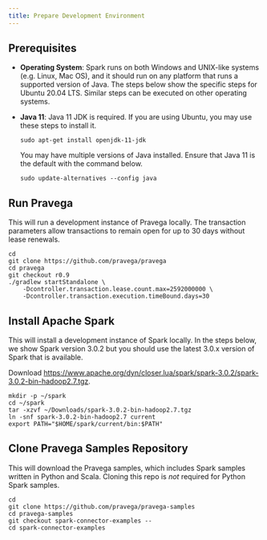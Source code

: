```yaml
---
title: Prepare Development Environment
---
```


## Prerequisites

- **Operating System**: Spark runs on both Windows and UNIX-like systems (e.g. Linux, Mac OS), and it should run on any platform that runs a supported version of Java. The steps below show the specific steps for Ubuntu 20.04 LTS. Similar steps can be executed on other operating systems.

- **Java 11**: Java 11 JDK is required. If you are using Ubuntu, you may use these steps to install it.

    ```shell
    sudo apt-get install openjdk-11-jdk
    ```

    You may have multiple versions of Java installed. Ensure that Java 11 is the default with the command below.

    ```shell
    sudo update-alternatives --config java
    ```

## Run Pravega

This will run a development instance of Pravega locally. The transaction parameters allow transactions to remain open for up to 30 days without lease renewals.

```shell
cd
git clone https://github.com/pravega/pravega
cd pravega
git checkout r0.9
./gradlew startStandalone \
    -Dcontroller.transaction.lease.count.max=2592000000 \
    -Dcontroller.transaction.execution.timeBound.days=30
```

## Install Apache Spark

This will install a development instance of Spark locally. In the steps below, we show Spark version 3.0.2 but you should use the latest 3.0.x version of Spark that is available.

Download https://www.apache.org/dyn/closer.lua/spark/spark-3.0.2/spark-3.0.2-bin-hadoop2.7.tgz.

```shell
mkdir -p ~/spark
cd ~/spark
tar -xzvf ~/Downloads/spark-3.0.2-bin-hadoop2.7.tgz
ln -snf spark-3.0.2-bin-hadoop2.7 current
export PATH="$HOME/spark/current/bin:$PATH"
```

## Clone Pravega Samples Repository

This will download the Pravega samples, which includes Spark samples written in Python and Scala. Cloning this repo is *not* required for Python Spark samples.

```shell
cd
git clone https://github.com/pravega/pravega-samples
cd pravega-samples
git checkout spark-connector-examples --
cd spark-connector-examples
```
